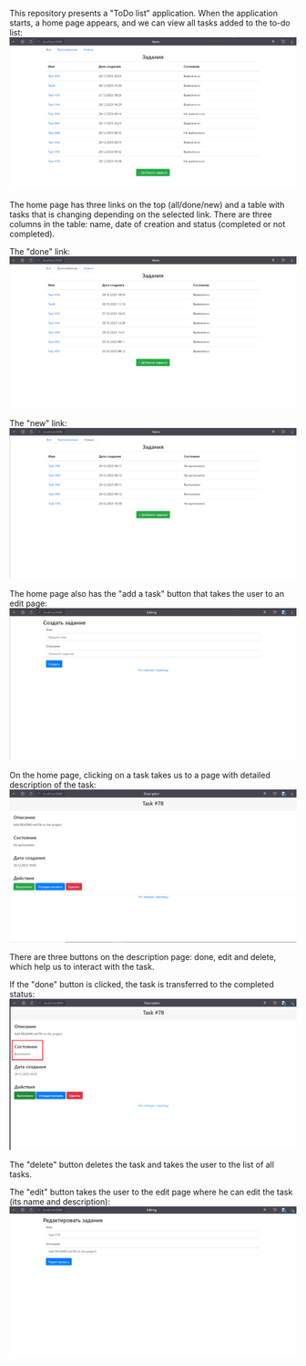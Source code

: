This repository presents a "ToDo list" application. When the application starts, a home page appears, and we can view
all tasks added to the to-do list:
![ScreenShot](images/0_1_all.png)

The home page has three links on the top (all/done/new) and a table with tasks that is changing depending on the
selected link. There are three columns in the table: name, date of creation and status (completed or not completed).

The "done" link:  
![ScreenShot](images/0_2_done.png)

The "new" link:
![ScreenShot](images/0_3_new.png)

The home page also has the "add a task" button that takes the user to an edit page:
![ScreenShot](images/1_creation.png)

On the home page, clicking on a task takes us to a page with detailed description of the task:
![ScreenShot](images/2_1_description_is_not_done.png)

There are three buttons on the description page: done, edit and delete, which help us to interact with the task.

If the "done" button is clicked, the task is transferred to the completed status:
![ScreenShot](images/2_2_description_is_done.png)

The "delete" button deletes the task and takes the user to the list of all tasks.

The "edit" button takes the user to the edit page where he can edit the task (its name and description):
![ScreenShot](images/3_editing.png)